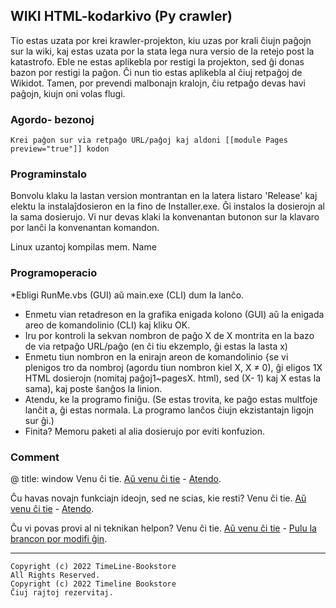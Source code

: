 ## WIKI HTML-kodarkivo (Py crawler)

Tio estas uzata por krei krawler-projekton, kiu uzas por krali ĉiujn paĝojn sur la wiki, kaj estas uzata por la stata lega nura versio de la retejo post la katastrofo. Eble ne estas aplikebla por restigi la projekton, sed ĝi donas bazon por restigi la paĝon.
Ĉi nun tio estas aplikebla al ĉiuj retpaĝoj de Wikidot. Tamen, por prevendi malbonajn kralojn, ĉiu retpaĝo devas havi paĝojn, kiujn oni volas flugi.

### **Agordo- bezonoj**
```
Krei paĝon sur via retpaĝo URL/paĝoj kaj aldoni [[module Pages preview="true"]] kodon
```

### **Programinstalo**
Bonvolu klaku la lastan version montrantan en la latera listaro 'Release' kaj elektu la instalaĵdosieron en la fino de Installer.exe. Ĝi instalos la dosierojn al la sama dosierujo. Vi nur devas klaki la konvenantan butonon sur la klavaro por lanĉi la konvenantan komandon.

Linux uzantoj kompilas mem. Name

### **Programoperacio**
*Ebligi RunMe.vbs (GUI) aŭ main.exe (CLI) dum la lanĉo.
* Enmetu vian retadreson en la grafika enigada kolono (GUI) aŭ la enigada areo de komandolinio (CLI) kaj kliku OK.
* Iru por kontroli la sekvan nombron de paĝo X de X montrita en la bazo de via retpaĝo URL/paĝo (en ĉi tiu ekzemplo, ĝi estas la lasta x)
* Enmetu tiun nombron en la enirajn areon de komandolinio {se vi plenigos tro da nombroj (agordu tiun nombron kiel X, X ≠ 0), ĝi eligos 1X HTML dosierojn (nomitaj paĝoj1~pagesX. html), sed (X- 1) kaj X estas la sama), kaj poste ŝanĝos la linion.
* Atendu, ke la programo finiĝu. (Se estas trovita, ke paĝo estas multfoje lanĉit a, ĝi estas normala. La programo lanĉos ĉiujn ekzistantajn ligojn sur ĝi.)
* Finita? Memoru paketi al alia dosierujo por eviti konfuzion.

### **Comment**

@ title: window Venu ĉi tie. [Aŭ venu ĉi tie](http://ld-private-website.wikidot.com/forum/c-7602918/pyc) - [Atendo](https://github.com/TimeLine-Bookstore/Py-crawler/issues).

Ĉu havas novajn funkciajn ideojn, sed ne scias, kie resti? Venu ĉi tie. [Aŭ venu ĉi tie](http://ld-private-website.wikidot.com/forum/t-15402049/pyc-1-1-0-1-9) - [Atendo](https://github.com/TimeLine-Bookstore/Py-crawler/issues).

Ĉu vi povas provi al ni teknikan helpon? Venu ĉi tie. [Aŭ venu ĉi tie](http://ld-private-website.wikidot.com/forum/c-7602920/) - [Pulu la brancon por modifi ĝin](https://github.com/TimeLine-Bookstore/Py-crawler/fork).

----------
```
Copyright (c) 2022 TimeLine-Bookstore
All Rights Reserved.
Copyright (c) 2022 Timeline Bookstore
Ĉiuj rajtoj rezervitaj.
```
